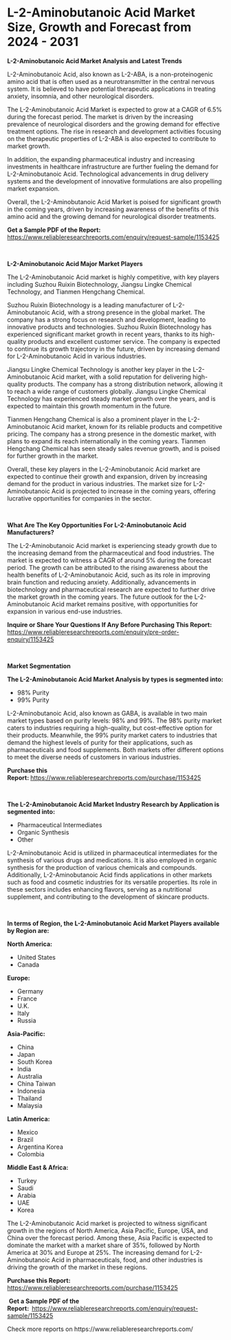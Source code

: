 <p><h1>L-2-Aminobutanoic Acid Market Size, Growth and Forecast from 2024 - 2031</h1></p><p><strong>L-2-Aminobutanoic Acid Market Analysis and Latest Trends</strong></p>
<p><p>L-2-Aminobutanoic Acid, also known as L-2-ABA, is a non-proteinogenic amino acid that is often used as a neurotransmitter in the central nervous system. It is believed to have potential therapeutic applications in treating anxiety, insomnia, and other neurological disorders.</p><p>The L-2-Aminobutanoic Acid Market is expected to grow at a CAGR of 6.5% during the forecast period. The market is driven by the increasing prevalence of neurological disorders and the growing demand for effective treatment options. The rise in research and development activities focusing on the therapeutic properties of L-2-ABA is also expected to contribute to market growth.</p><p>In addition, the expanding pharmaceutical industry and increasing investments in healthcare infrastructure are further fueling the demand for L-2-Aminobutanoic Acid. Technological advancements in drug delivery systems and the development of innovative formulations are also propelling market expansion.</p><p>Overall, the L-2-Aminobutanoic Acid Market is poised for significant growth in the coming years, driven by increasing awareness of the benefits of this amino acid and the growing demand for neurological disorder treatments.</p></p>
<p><strong>Get a Sample PDF of the Report:&nbsp;</strong> <a href="https://www.reliableresearchreports.com/enquiry/request-sample/1153425">https://www.reliableresearchreports.com/enquiry/request-sample/1153425</a></p>
<p>&nbsp;</p>
<p><strong>L-2-Aminobutanoic Acid Major Market Players</strong></p>
<p><p>The L-2-Aminobutanoic Acid market is highly competitive, with key players including Suzhou Ruixin Biotechnology, Jiangsu Lingke Chemical Technology, and Tianmen Hengchang Chemical. </p><p>Suzhou Ruixin Biotechnology is a leading manufacturer of L-2-Aminobutanoic Acid, with a strong presence in the global market. The company has a strong focus on research and development, leading to innovative products and technologies. Suzhou Ruixin Biotechnology has experienced significant market growth in recent years, thanks to its high-quality products and excellent customer service. The company is expected to continue its growth trajectory in the future, driven by increasing demand for L-2-Aminobutanoic Acid in various industries.</p><p>Jiangsu Lingke Chemical Technology is another key player in the L-2-Aminobutanoic Acid market, with a solid reputation for delivering high-quality products. The company has a strong distribution network, allowing it to reach a wide range of customers globally. Jiangsu Lingke Chemical Technology has experienced steady market growth over the years, and is expected to maintain this growth momentum in the future.</p><p>Tianmen Hengchang Chemical is also a prominent player in the L-2-Aminobutanoic Acid market, known for its reliable products and competitive pricing. The company has a strong presence in the domestic market, with plans to expand its reach internationally in the coming years. Tianmen Hengchang Chemical has seen steady sales revenue growth, and is poised for further growth in the market.</p><p>Overall, these key players in the L-2-Aminobutanoic Acid market are expected to continue their growth and expansion, driven by increasing demand for the product in various industries. The market size for L-2-Aminobutanoic Acid is projected to increase in the coming years, offering lucrative opportunities for companies in the sector.</p></p>
<p>&nbsp;</p>
<p><strong>What Are The Key Opportunities For L-2-Aminobutanoic Acid Manufacturers?</strong></p>
<p><p>The L-2-Aminobutanoic Acid market is experiencing steady growth due to the increasing demand from the pharmaceutical and food industries. The market is expected to witness a CAGR of around 5% during the forecast period. The growth can be attributed to the rising awareness about the health benefits of L-2-Aminobutanoic Acid, such as its role in improving brain function and reducing anxiety. Additionally, advancements in biotechnology and pharmaceutical research are expected to further drive the market growth in the coming years. The future outlook for the L-2-Aminobutanoic Acid market remains positive, with opportunities for expansion in various end-use industries.</p></p>
<p><strong>Inquire or Share Your Questions If Any Before Purchasing This Report:</strong> <a href="https://www.reliableresearchreports.com/enquiry/pre-order-enquiry/1153425">https://www.reliableresearchreports.com/enquiry/pre-order-enquiry/1153425</a></p>
<p>&nbsp;</p>
<p><strong>Market Segmentation</strong></p>
<p><strong>The L-2-Aminobutanoic Acid Market Analysis by types is segmented into:</strong></p>
<p><ul><li>98% Purity</li><li>99% Purity</li></ul></p>
<p><p>L-2-Aminobutanoic Acid, also known as GABA, is available in two main market types based on purity levels: 98% and 99%. The 98% purity market caters to industries requiring a high-quality, but cost-effective option for their products. Meanwhile, the 99% purity market caters to industries that demand the highest levels of purity for their applications, such as pharmaceuticals and food supplements. Both markets offer different options to meet the diverse needs of customers in various industries.</p></p>
<p><strong>Purchase this Report:&nbsp;</strong><a href="https://www.reliableresearchreports.com/purchase/1153425">https://www.reliableresearchreports.com/purchase/1153425</a></p>
<p>&nbsp;</p>
<p><strong>The L-2-Aminobutanoic Acid Market Industry Research by Application is segmented into:</strong></p>
<p><ul><li>Pharmaceutical Intermediates</li><li>Organic Synthesis</li><li>Other</li></ul></p>
<p><p>L-2-Aminobutanoic Acid is utilized in pharmaceutical intermediates for the synthesis of various drugs and medications. It is also employed in organic synthesis for the production of various chemicals and compounds. Additionally, L-2-Aminobutanoic Acid finds applications in other markets such as food and cosmetic industries for its versatile properties. Its role in these sectors includes enhancing flavors, serving as a nutritional supplement, and contributing to the development of skincare products.</p></p>
<p>&nbsp;</p>
<p><strong>In terms of Region, the L-2-Aminobutanoic Acid Market Players available by Region are:</strong></p>
<p>
    <p> <strong> North America: </strong>
        <ul>
            <li>United States</li>
            <li>Canada</li>
        </ul>
        </p> 
    <p> <strong> Europe: </strong>
        <ul>
            <li>Germany</li>
            <li>France</li>
            <li>U.K.</li>
            <li>Italy</li>
            <li>Russia</li>
        </ul>
        </p> 
    <p> <strong> Asia-Pacific: </strong>
        <ul>
            <li>China</li>
            <li>Japan</li>
            <li>South Korea</li>
            <li>India</li>
            <li>Australia</li>
            <li>China Taiwan</li>
            <li>Indonesia</li>
            <li>Thailand</li>
            <li>Malaysia</li>
        </ul>
        </p> 
    <p> <strong> Latin America: </strong>
        <ul>
            <li>Mexico</li>
            <li>Brazil</li>
            <li>Argentina Korea</li>
            <li>Colombia</li>
        </ul>
        </p> 
    <p> <strong> Middle East & Africa: </strong>
        <ul>
            <li>Turkey</li>
            <li>Saudi</li>
            <li>Arabia</li>
            <li>UAE</li>
            <li>Korea</li>
        </ul>
    </p>
    </p>
<p><p>The L-2-Aminobutanoic Acid market is projected to witness significant growth in the regions of North America, Asia Pacific, Europe, USA, and China over the forecast period. Among these, Asia Pacific is expected to dominate the market with a market share of 35%, followed by North America at 30% and Europe at 25%. The increasing demand for L-2-Aminobutanoic Acid in pharmaceuticals, food, and other industries is driving the growth of the market in these regions.</p></p>
<p><strong>Purchase this Report: </strong><a href="https://www.reliableresearchreports.com/purchase/1153425">https://www.reliableresearchreports.com/purchase/1153425</a></p>
<p>&nbsp;<strong>Get a Sample PDF of the Report:&nbsp;&nbsp;</strong><a href="https://www.reliableresearchreports.com/enquiry/request-sample/1153425">https://www.reliableresearchreports.com/enquiry/request-sample/1153425</a></p>
<p><strong></strong></p>
<p>Check more reports on https://www.reliableresearchreports.com/</p>